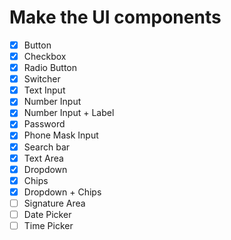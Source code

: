 
# Make the UI components

- [X] Button
- [X] Checkbox
- [X] Radio Button
- [X] Switcher
- [X] Text Input
- [X] Number Input
- [X] Number Input + Label
- [X] Password
- [X] Phone Mask Input
- [X] Search bar
- [X] Text Area
- [X] Dropdown
- [X] Chips
- [X] Dropdown + Chips
- [ ] Signature Area
- [ ] Date Picker
- [ ] Time Picker
